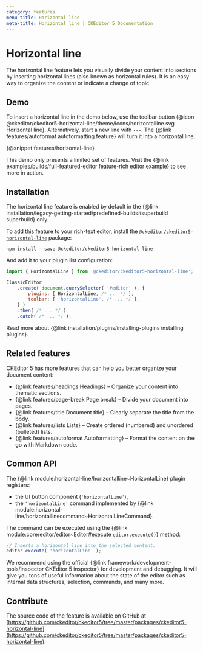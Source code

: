 ```yaml
---
category: features
menu-title: Horizontal line
meta-title: Horizontal line | CKEditor 5 Documentation
---
```


# Horizontal line

The horizontal line feature lets you visually divide your content into sections by inserting horizontal lines (also known as horizontal rules). It is an easy way to organize the content or indicate a change of topic.

## Demo

To insert a horizontal line in the demo below, use the toolbar button {@icon @ckeditor/ckeditor5-horizontal-line/theme/icons/horizontalline.svg Horizontal line}. Alternatively, start a new line with `---`. The {@link features/autoformat autoformatting feature} will turn it into a horizontal line.

{@snippet features/horizontal-line}

<info-box info>
	This demo only presents a limited set of features. Visit the {@link examples/builds/full-featured-editor feature-rich editor example} to see more in action.
</info-box>

## Installation

<info-box info>
	The horizontal line feature is enabled by default in the {@link installation/legacy-getting-started/predefined-builds#superbuild superbuild} only.
</info-box>

To add this feature to your rich-text editor, install the [`@ckeditor/ckeditor5-horizontal-line`](https://www.npmjs.com/package/@ckeditor/ckeditor5-horizontal-line) package:

```plaintext
npm install --save @ckeditor/ckeditor5-horizontal-line
```

And add it to your plugin list configuration:

```js
import { HorizontalLine } from '@ckeditor/ckeditor5-horizontal-line';

ClassicEditor
	.create( document.querySelector( '#editor' ), {
		plugins: [ HorizontalLine, /* ... */ ],
		toolbar: [ 'horizontalLine', /* ... */ ],
	} )
	.then( /* ... */ )
	.catch( /* ... */ );
```

<info-box info>
	Read more about {@link installation/plugins/installing-plugins installing plugins}.
</info-box>

## Related features

CKEditor&nbsp;5 has more features that can help you better organize your document content:
* {@link features/headings Headings} &ndash; Organize your content into thematic sections.
* {@link features/page-break Page break} &ndash; Divide your document into pages.
* {@link features/title Document title} &ndash; Clearly separate the title from the body.
* {@link features/lists Lists} &ndash;  Create ordered (numbered) and unordered (bulleted) lists.
* {@link features/autoformat Autoformatting} &ndash; Format the content on the go with Markdown code.

## Common API

The {@link module:horizontal-line/horizontalline~HorizontalLine} plugin registers:
* the UI button component (`'horizontalLine'`),
* the `'horizontalLine'` command implemented by {@link module:horizontal-line/horizontallinecommand~HorizontalLineCommand}.

The command can be executed using the {@link module:core/editor/editor~Editor#execute `editor.execute()`} method:

```js
// Inserts a horizontal line into the selected content.
editor.execute( 'horizontalLine' );
```

<info-box>
	We recommend using the official {@link framework/development-tools/inspector CKEditor&nbsp;5 inspector} for development and debugging. It will give you tons of useful information about the state of the editor such as internal data structures, selection, commands, and many more.
</info-box>

## Contribute

The source code of the feature is available on GitHub at [https://github.com/ckeditor/ckeditor5/tree/master/packages/ckeditor5-horizontal-line](https://github.com/ckeditor/ckeditor5/tree/master/packages/ckeditor5-horizontal-line).
